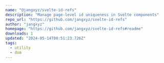 ```yaml
---
name: "@jangxyz/svelte-id-refs"
description: "Manage page-level id uniqueness in Svelte components"
repo_url: "https://github.com/jangxyz/svelte-id-refs"
author: "jangxyz"
homepage: "https://github.com/jangxyz/svelte-id-refs#readme"
downloads: 1
updated: "2024-05-14T00:51:23.726Z"
tags: 
  - utility
  - dom
---
```

